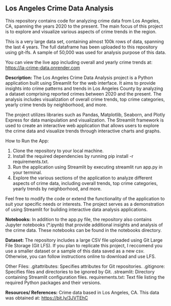 ## **Los Angeles Crime Data Analysis**

This repository contains code for analyzing crime data from Los Angeles, CA, spanning the years 2020 to the present. The main focus of this project is to explore and visualize various aspects of crime trends in the region.

This is a very large data set, containing almost 100k rows of data, spanning the last 4 years.
The full dataframe has been uploaded to this repository using git-lfs. 
A sample of 50,000 was used for analysis purpose of this data. 

You can view the live app including overall and yearly crime trends at: https://la-crime-data.onrender.com



**Description:** The Los Angeles Crime Data Analysis project is a Python application built using Streamlit for the web interface. It aims to provide insights into crime patterns and trends in Los Angeles County by analyzing a dataset comprising reported crimes between 2020 and the present. The analysis includes visualization of overall crime trends, top crime categories, yearly crime trends by neighborhood, and more.

The project utilizes libraries such as Pandas, Matplotlib, Seaborn, and Plotly Express for data manipulation and visualization. The Streamlit framework is used to create an interactive web application that allows users to explore the crime data and visualize trends through interactive charts and graphs.
<br>

How to Run the App: 

1. Clone the repository to your local machine.
2. Install the required dependencies by running pip install -r requirements.txt.
3. Run the application using Streamlit by executing streamlit run app.py in your terminal.
4. Explore the various sections of the application to analyze different aspects of crime data, including overall trends, top crime categories, yearly trends by neighborhood, and more.

Feel free to modify the code or extend the functionality of the application to suit your specific needs or interests. The project serves as a demonstration of using Streamlit for building interactive data analysis applications.
<br>


**Notebooks:** In addition to the app.py file, the repository also contains Jupyter notebooks (*.ipynb) that provide additional insights and analysis of the crime data. These notebooks can be found in the notebooks directory.


**Dataset:** The repository includes a large CSV file uploaded using Git Large File Storage (Git LFS). If you plan to replicate this project, I reccomend you use a smaller dataset or a sample of this data saved as a new csv. Otherwise, you can follow instructions online to download and use LFS. 


Other Files:
.gitattributes: Specifies attributes for Git repositories.
.gitignore: Specifies files and directories to be ignored by Git.
.streamlit: Directory containing Streamlit configuration files.
requirements.txt: Text file listing the required Python packages and their versions.



**Resources/ References:**
Crime data based in Los Angeles, CA. 
This data was obtained at: https://bit.ly/3JVTEhC
